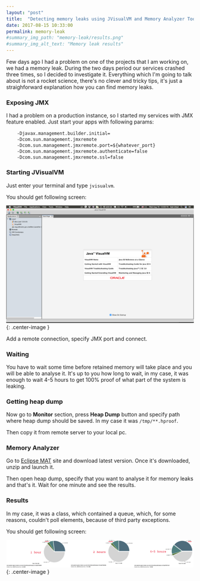 ```yaml
---
layout: "post"
title:  "Detecting memory leaks using JVisualVM and Memory Analyzer Tool"
date: 2017-08-15 10:33:00
permalink: memory-leak
#summary_img_path: "memory-leak/results.png"
#summary_img_alt_text: "Memory leak results"
---
```


Few days ago I had a problem on one of the projects that I am working on, we had a memory leak. During the two days period our services crashed three times, so I  decided to investigate it. Everything which I'm going to talk about is not a rocket science, there's no clever and tricky tips, it's just a straighforward explanation how you can find memory leaks.

### Exposing JMX

I had a problem on a production instance, so I started my services with JMX feature enabled. Just start your apps with following params:

```
    -Djavax.management.builder.initial=
    -Dcom.sun.management.jmxremote
    -Dcom.sun.management.jmxremote.port=${whatever_port}
    -Dcom.sun.management.jmxremote.authenticate=false
    -Dcom.sun.management.jmxremote.ssl=false
```

### Starting JVisualVM

Just enter your terminal and type `jvisualvm`.

You should get following screen:

![](assets/images/memory-leak/jvisualvm.png){: .center-image }

Add a remote connection, specify JMX port and connect.

### Waiting

You have to wait some time before retained memory will take place and you will be able to analyse it. It's up to you how long to wait, in my case, it was enough to wait 4-5 hours to get 100% proof of what part of the system is leaking.

### Getting heap dump

Now go to **Monitor** section, press **Heap Dump** button and specify path where heap dump should be saved. In my case it was `/tmp/**.hproof`.

Then copy it from remote server to your local pc.

### Memory Analyzer

Go to [Eclipse MAT](http://www.eclipse.org/mat/) site and download latest version. Once it's downloaded, unzip and launch it.

Then open heap dump, specify that you want to analyse it for memory leaks and that's it. Wait for one minute and see the results.

### Results

In my case, it was a class, which contained a queue, which, for some reasons, couldn't poll elements, because of third party exceptions.

You should get following screen:


![](assets/images/memory-leak/results.png){: .center-image }

